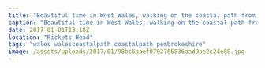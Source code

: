 ```yaml
---
title: "Beautiful time in West Wales, walking on the coastal path from Nolton Haven to Newgale beach. Great place for a morning dog walk."
caption: "Beautiful time in West Wales, walking on the coastal path from Nolton Haven to Newgale beach. Great place for a morning dog walk."
date: 2017-01-01T13:18Z
location: "Rickets Head"
tags: "wales walescoastalpath coastalpath pembrokeshire"
image: /assets/uploads/2017/01/98bc6aaef0702766836aad9ae2c24e88.jpg
---
```

